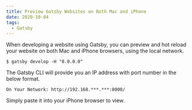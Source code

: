 ```yaml
---
title: Preview Gatsby Websites on Both Mac and iPhone
date: 2020-10-04
tags:
  - Gatsby
---
```


When developing a website using Gatsby, you can preview and hot reload your website on both Mac and iPhone browsers, using the local network.

```shell
$ gatsby develop -H "0.0.0.0"
```

The Gatsby CLI will provide you an IP address with port number in the below format.

```shell
On Your Network: http://192.168.***.***:8000/
```

Simply paste it into your iPhone browser to view.
